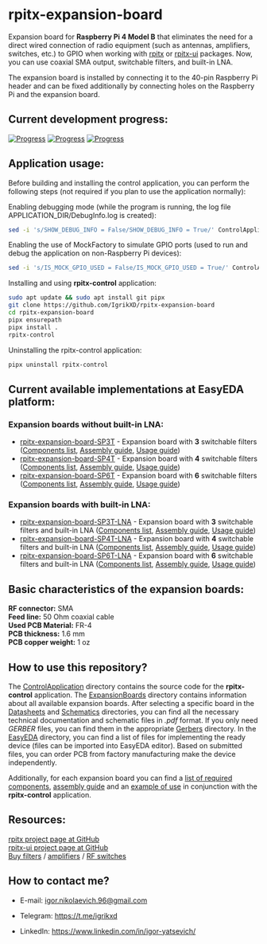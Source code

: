 # rpitx-expansion-board

Expansion board for **Raspberry Pi 4 Model B** that eliminates the need for a direct wired connection of radio equipment (such as antennas, amplifiers, switches, etc.) to GPIO when working with [rpitx][1] or [rpitx-ui][2] packages. Now, you can use coaxial SMA output, switchable filters, and built-in LNA.

The expansion board is installed by connecting it to the 40-pin Raspberry Pi header and can be fixed additionally by connecting holes on the Raspberry Pi and the expansion board.

## Current development progress:
[![Progress](https://img.shields.io/badge/rpitx--expansion--board-not%20tested-red.svg?longCache=true&style=for-the-badge)](https://easyeda.com/IgrikXD/rpitx-expansion-board)&nbsp;[![Progress](https://img.shields.io/badge/app%20version-0.4-blue.svg?longCache=true&style=for-the-badge)](./ControlApplication)&nbsp;[![Progress](https://img.shields.io/badge/pcb%20version-0.0-blue.svg?longCache=true&style=for-the-badge)](./EasyEDA)

## Application usage:

Before building and installing the control application, you can perform the following steps (not required if you plan to use the application normally):

Enabling debugging mode (while the program is running, the log file APPLICATION_DIR/DebugInfo.log is created):
```sh
sed -i 's/SHOW_DEBUG_INFO = False/SHOW_DEBUG_INFO = True/' ControlApplication/main.py
```

Enabling the use of MockFactory to simulate GPIO ports (used to run and debug the application on non-Raspberry Pi devices):
```sh
sed -i 's/IS_MOCK_GPIO_USED = False/IS_MOCK_GPIO_USED = True/' ControlApplication/main.py
```

Installing and using **rpitx-control** application:
```sh
sudo apt update && sudo apt install git pipx
git clone https://github.com/IgrikXD/rpitx-expansion-board
cd rpitx-expansion-board
pipx ensurepath
pipx install .
rpitx-control
```

Uninstalling the rpitx-control application:
```sh
pipx uninstall rpitx-control
```

## Current available implementations at EasyEDA platform:
### Expansion boards without built-in LNA:
- [rpitx-expansion-board-SP3T][6] - Expansion board with **3** switchable filters ([Components list](./ExpansionBoards/rpitx-expansion-board-SP3T/Components-list.md), [Assembly guide](./ExpansionBoards/rpitx-expansion-board-SP3T/Assembly-guide.md), [Usage guide](./ExpansionBoards/rpitx-expansion-board-SP3T/Usage-guide.md))
- [rpitx-expansion-board-SP4T][7] - Expansion board with **4** switchable filters ([Components list](./ExpansionBoards/rpitx-expansion-board-SP4T/Components-list.md), [Assembly guide](./ExpansionBoards/rpitx-expansion-board-SP4T/Assembly-guide.md), [Usage guide](./ExpansionBoards/rpitx-expansion-board-SP3T/Usage-guide.md))
- [rpitx-expansion-board-SP6T][8] - Expansion board with **6** switchable filters ([Components list](./ExpansionBoards/rpitx-expansion-board-SP6T/Components-list.md), [Assembly guide](./ExpansionBoards/rpitx-expansion-board-SP6T/Assembly-guide.md), [Usage guide](./ExpansionBoards/rpitx-expansion-board-SP3T/Usage-guide.md))
### Expansion boards with built-in LNA:
- [rpitx-expansion-board-SP3T-LNA][9] - Expansion board with **3** switchable filters and built-in LNA ([Components list](./ExpansionBoards/rpitx-expansion-board-SP3T-LNA/Components-list.md), [Assembly guide](./ExpansionBoards/rpitx-expansion-board-SP3T-LNA/Assembly-guide.md), [Usage guide](./ExpansionBoards/rpitx-expansion-board-SP3T-LNA/Usage-guide.md))
- [rpitx-expansion-board-SP4T-LNA][10] - Expansion board with **4** switchable filters and built-in LNA ([Components list](./ExpansionBoards/rpitx-expansion-board-SP4T-LNA/Components-list.md), [Assembly guide](./ExpansionBoards/rpitx-expansion-board-SP4T-LNA/Assembly-guide.md), [Usage guide](./ExpansionBoards/rpitx-expansion-board-SP4T-LNA/Usage-guide.md))
- [rpitx-expansion-board-SP6T-LNA][11] - Expansion board with **6** switchable filters and built-in LNA ([Components list](./ExpansionBoards/rpitx-expansion-board-SP6T-LNA/Components-list.md), [Assembly guide](./ExpansionBoards/rpitx-expansion-board-SP6T-LNA/Assembly-guide.md), [Usage guide](./ExpansionBoards/rpitx-expansion-board-SP6T-LNA/Usage-guide.md))

## Basic characteristics of the expansion boards:
**RF connector:** SMA  
**Feed line:** 50 Ohm coaxial cable  
**Used PCB Material:** FR-4  
**PCB thickness:** 1.6 mm  
**PCB copper weight:** 1 oz 

## How to use this repository?
The [ControlApplication](./ControlApplication) directory contains the source code for the **rpitx-control** application. The [ExpansionBoards](./ExpansionBoards) directory contains information about all available expansion boards. After selecting a specific board in the [Datasheets](./ExpansionBoards/rpitx-expansion-board-SP3T/Datasheets) and [Schematics](./ExpansionBoards/rpitx-expansion-board-SP3T/Schematics) directories, you can find all the necessary technical documentation and schematic files in _.pdf_ format. If you only need _GERBER_ files, you can find them in the appropriate [Gerbers](./ExpansionBoards/rpitx-expansion-board-SP3T/Gerbers) directory. In the [EasyEDA](./ExpansionBoards/rpitx-expansion-board-SP3T/EasyEDA) directory, you can find a list of files for implementing the ready device (files can be imported into EasyEDA editor). Based on submitted files, you can order PCB from factory manufacturing make the device independently.  

Additionally, for each expansion board you can find a [list of required components](./ExpansionBoards/rpitx-expansion-board-SP3T/Components-list.md), [assembly guide](./ExpansionBoards/rpitx-expansion-board-SP3T/Assembly-guide.md) and an [example of use](./ExpansionBoards/rpitx-expansion-board-SP3T/Usage-guide.md) in conjunction with the **rpitx-control** application.

## Resources:
[rpitx project page at GitHub][1]  
[rpitx-ui project page at GitHub][2]  
[Buy filters][3] / [amplifiers][4] / [RF switches][5]  

## How to contact me?
- E-mail: igor.nikolaevich.96@gmail.com
- Telegram: https://t.me/igrikxd
- LinkedIn: https://www.linkedin.com/in/igor-yatsevich/

  [1]: https://github.com/F5OEO/rpitx
  [2]: https://github.com/IgrikXD/rpitx-ui
  [3]: https://www.minicircuits.com/WebStore/RF-Filters.html
  [4]: https://www.minicircuits.com/WebStore/Amplifiers.html
  [5]: https://www.minicircuits.com/WebStore/Switches.html
  [6]: https://easyeda.com/IgrikXD/rpitx-expansion-board-SP3T
  [7]: https://easyeda.com/IgrikXD/rpitx-expansion-board-SP4T
  [8]: https://easyeda.com/IgrikXD/rpitx-expansion-board-SP6T
  [9]: https://easyeda.com/IgrikXD/rpitx-expansion-board-SP3T-LNA
  [10]: https://easyeda.com/IgrikXD/rpitx-expansion-board-SP4T-LNA
  [11]: https://easyeda.com/IgrikXD/rpitx-expansion-board-SP6T-LNA
